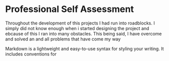 # Professional Self Assessment

  Throughout the development of this projects I had run into roadblocks. I simply did not know enough when i started designing the project and ebcause of this I ran into many obstacles. This being said, I have overcome and solved an and all problems that have come my way

Markdown is a lightweight and easy-to-use syntax for styling your writing. It includes conventions for
